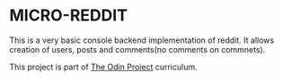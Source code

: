 # MICRO-REDDIT

This is a very basic console backend implementation of reddit. It allows creation of users, posts and comments(no comments on commnets).

This project is part of [The Odin Project](https://www.theodinproject.com/lessons/ruby-on-rails-micro-reddit) curriculum.
